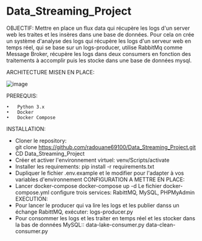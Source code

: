 # Data_Streaming_Project

OBJECTIF: 
Mettre en place un flux data qui récupère les logs d'un server web les traites et les insères dans une base de données.
Pour cela on crée un système d'analyse des logs qui récupère les logs d'un serveur web en temps réel, qui se base sur  un logs-producer, utilise RabbitMq comme Message Broker, récupère les logs dans deux consumers en fonction des traitements à accomplir puis les stocke dans une base de données mysql.


ARCHITECTURE MISEN EN PLACE:


![image](https://user-images.githubusercontent.com/115105703/236688102-45526cc2-c72a-4280-8474-4265d2cf1c76.png)



PREREQUIS:


    •	Python 3.x
    •	Docker
    •	Docker Compose
    


INSTALLATION:

- Cloner le repository:  
  git clone https://github.com/radouane69100/Data_Streaming_Project.git
- CD Data_Streaming_Project
- Créer et activer l'environnement virtuel:
  venv/Scripts/activate
- Installer les requirements:
  pip install -r requirements.txt
- Dupliquer le fichier .env.example et le modifier pour l'adapter à vos variables d'environnement
CONFIGURATION A METTRE EN PLACE:
- Lancer docker-compose
  docker-compose up -d
  Le fichier docker-compose.yml configure trois services: RabittMQ, MySQL, PHPMyAdmin
EXECUTION:
 - Pour lancer le producer qui va lire les logs et les publier danss un échange RabittMQ, exécuter: 
          logs-producer.py
 - Pour consommer les logs et les traiter en temps réel et les stocker dans la bas de données MySQL::
          data-lake-consumer.py
          data-clean-consumer.py
